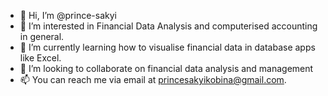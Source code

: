 - 👋 Hi, I’m @prince-sakyi
- 👀 I’m interested in Financial Data Analysis and computerised accounting in general.
- 🌱 I’m currently learning how to visualise financial data in database apps like Excel.
- 💞️ I’m looking to collaborate on financial data analysis and management
- 📫 You can reach me via email at princesakyikobina@gmail.com.

<!---
prince-sakyi/prince-sakyi is a ✨ special ✨ repository because its `README.md` (this file) appears on your GitHub profile.
You can click the Preview link to take a look at your changes.
--->
